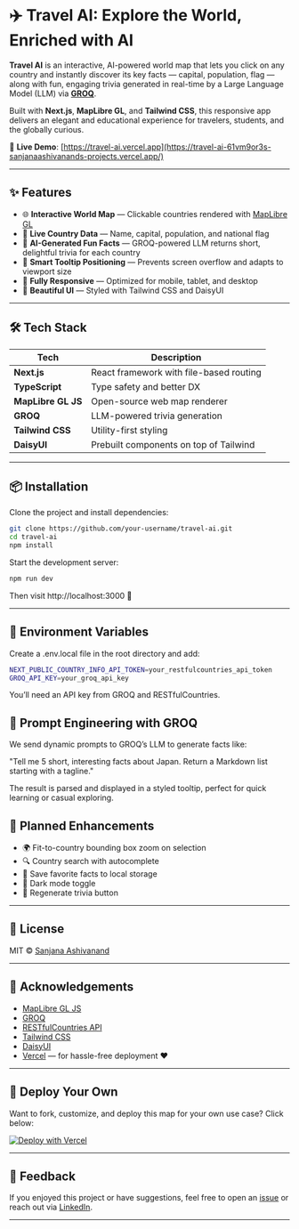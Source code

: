 # ✈️ Travel AI: Explore the World, Enriched with AI

**Travel AI** is an interactive, AI-powered world map that lets you click on any country and instantly discover its key facts — capital, population, flag — along with fun, engaging trivia generated in real-time by a Large Language Model (LLM) via **[GROQ](https://groq.com/)**.

Built with **Next.js**, **MapLibre GL**, and **Tailwind CSS**, this responsive app delivers an elegant and educational experience for travelers, students, and the globally curious.

🔗 **Live Demo**: [https://travel-ai.vercel.app](https://travel-ai-61vm9or3s-sanjanaashivanands-projects.vercel.app/)

---

## ✨ Features

- 🌐 **Interactive World Map** — Clickable countries rendered with [MapLibre GL](https://maplibre.org/)
- 📍 **Live Country Data** — Name, capital, population, and national flag
- 🤖 **AI-Generated Fun Facts** — GROQ-powered LLM returns short, delightful trivia for each country
- 💬 **Smart Tooltip Positioning** — Prevents screen overflow and adapts to viewport size
- 📱 **Fully Responsive** — Optimized for mobile, tablet, and desktop
- 🎨 **Beautiful UI** — Styled with Tailwind CSS and DaisyUI

---

## 🛠 Tech Stack

| Tech             | Description                                 |
|------------------|---------------------------------------------|
| **Next.js**       | React framework with file-based routing     |
| **TypeScript**    | Type safety and better DX                  |
| **MapLibre GL JS**| Open-source web map renderer               |
| **GROQ**          | LLM-powered trivia generation               |
| **Tailwind CSS**  | Utility-first styling                      |
| **DaisyUI**       | Prebuilt components on top of Tailwind     |

---

## 📦 Installation

Clone the project and install dependencies:

```bash
git clone https://github.com/your-username/travel-ai.git
cd travel-ai
npm install
```

Start the development server:

```bash
npm run dev
```

Then visit http://localhost:3000 🚀

---

## 🔐 Environment Variables

Create a .env.local file in the root directory and add:

```bash
NEXT_PUBLIC_COUNTRY_INFO_API_TOKEN=your_restfulcountries_api_token
GROQ_API_KEY=your_groq_api_key
```

You’ll need an API key from GROQ and RESTfulCountries.

## 🧠 Prompt Engineering with GROQ

We send dynamic prompts to GROQ’s LLM to generate facts like:

"Tell me 5 short, interesting facts about Japan. Return a Markdown list starting with a tagline."

The result is parsed and displayed in a styled tooltip, perfect for quick learning or casual exploring.

## 🔮 Planned Enhancements
- 🌍 Fit-to-country bounding box zoom on selection
- 🔍 Country search with autocomplete
- 💾 Save favorite facts to local storage
- 🌙 Dark mode toggle
- 🔄 Regenerate trivia button 


---

## 📝 License

MIT © [Sanjana Ashivanand](https://github.com/sanjanaashivanand)

---

## 🙏 Acknowledgements

- [MapLibre GL JS](https://maplibre.org/)
- [GROQ](https://groq.com/)
- [RESTfulCountries API](https://restfulcountries.com/)
- [Tailwind CSS](https://tailwindcss.com/)
- [DaisyUI](https://daisyui.com/)
- [Vercel](https://vercel.com/) — for hassle-free deployment ❤️

---

## 🚀 Deploy Your Own

Want to fork, customize, and deploy this map for your own use case? Click below:

[![Deploy with Vercel](https://vercel.com/button)](https://vercel.com/import/project)

---

## 💬 Feedback

If you enjoyed this project or have suggestions, feel free to open an [issue](https://github.com/your-username/travel-ai/issues) or reach out via [LinkedIn](https://linkedin.com/in/sanjanaashivanand).

---
